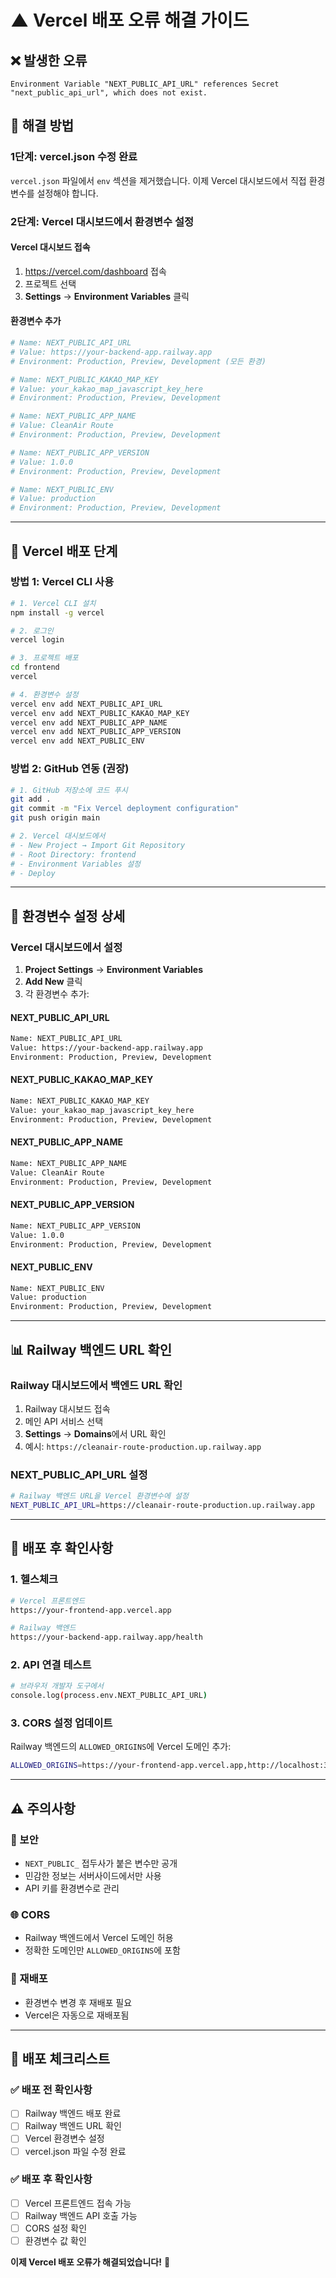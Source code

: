 # ▲ Vercel 배포 오류 해결 가이드

## ❌ **발생한 오류**
```
Environment Variable "NEXT_PUBLIC_API_URL" references Secret "next_public_api_url", which does not exist.
```

## 🔧 **해결 방법**

### **1단계: vercel.json 수정 완료**
`vercel.json` 파일에서 `env` 섹션을 제거했습니다. 이제 Vercel 대시보드에서 직접 환경변수를 설정해야 합니다.

### **2단계: Vercel 대시보드에서 환경변수 설정**

#### **Vercel 대시보드 접속**
1. https://vercel.com/dashboard 접속
2. 프로젝트 선택
3. **Settings** → **Environment Variables** 클릭

#### **환경변수 추가**
```bash
# Name: NEXT_PUBLIC_API_URL
# Value: https://your-backend-app.railway.app
# Environment: Production, Preview, Development (모든 환경)

# Name: NEXT_PUBLIC_KAKAO_MAP_KEY
# Value: your_kakao_map_javascript_key_here
# Environment: Production, Preview, Development

# Name: NEXT_PUBLIC_APP_NAME
# Value: CleanAir Route
# Environment: Production, Preview, Development

# Name: NEXT_PUBLIC_APP_VERSION
# Value: 1.0.0
# Environment: Production, Preview, Development

# Name: NEXT_PUBLIC_ENV
# Value: production
# Environment: Production, Preview, Development
```

---

## 🚀 **Vercel 배포 단계**

### **방법 1: Vercel CLI 사용**
```bash
# 1. Vercel CLI 설치
npm install -g vercel

# 2. 로그인
vercel login

# 3. 프로젝트 배포
cd frontend
vercel

# 4. 환경변수 설정
vercel env add NEXT_PUBLIC_API_URL
vercel env add NEXT_PUBLIC_KAKAO_MAP_KEY
vercel env add NEXT_PUBLIC_APP_NAME
vercel env add NEXT_PUBLIC_APP_VERSION
vercel env add NEXT_PUBLIC_ENV
```

### **방법 2: GitHub 연동 (권장)**
```bash
# 1. GitHub 저장소에 코드 푸시
git add .
git commit -m "Fix Vercel deployment configuration"
git push origin main

# 2. Vercel 대시보드에서
# - New Project → Import Git Repository
# - Root Directory: frontend
# - Environment Variables 설정
# - Deploy
```

---

## 🔧 **환경변수 설정 상세**

### **Vercel 대시보드에서 설정**
1. **Project Settings** → **Environment Variables**
2. **Add New** 클릭
3. 각 환경변수 추가:

#### **NEXT_PUBLIC_API_URL**
```bash
Name: NEXT_PUBLIC_API_URL
Value: https://your-backend-app.railway.app
Environment: Production, Preview, Development
```

#### **NEXT_PUBLIC_KAKAO_MAP_KEY**
```bash
Name: NEXT_PUBLIC_KAKAO_MAP_KEY
Value: your_kakao_map_javascript_key_here
Environment: Production, Preview, Development
```

#### **NEXT_PUBLIC_APP_NAME**
```bash
Name: NEXT_PUBLIC_APP_NAME
Value: CleanAir Route
Environment: Production, Preview, Development
```

#### **NEXT_PUBLIC_APP_VERSION**
```bash
Name: NEXT_PUBLIC_APP_VERSION
Value: 1.0.0
Environment: Production, Preview, Development
```

#### **NEXT_PUBLIC_ENV**
```bash
Name: NEXT_PUBLIC_ENV
Value: production
Environment: Production, Preview, Development
```

---

## 📊 **Railway 백엔드 URL 확인**

### **Railway 대시보드에서 백엔드 URL 확인**
1. Railway 대시보드 접속
2. 메인 API 서비스 선택
3. **Settings** → **Domains**에서 URL 확인
4. 예시: `https://cleanair-route-production.up.railway.app`

### **NEXT_PUBLIC_API_URL 설정**
```bash
# Railway 백엔드 URL을 Vercel 환경변수에 설정
NEXT_PUBLIC_API_URL=https://cleanair-route-production.up.railway.app
```

---

## 🔄 **배포 후 확인사항**

### **1. 헬스체크**
```bash
# Vercel 프론트엔드
https://your-frontend-app.vercel.app

# Railway 백엔드
https://your-backend-app.railway.app/health
```

### **2. API 연결 테스트**
```bash
# 브라우저 개발자 도구에서
console.log(process.env.NEXT_PUBLIC_API_URL)
```

### **3. CORS 설정 업데이트**
Railway 백엔드의 `ALLOWED_ORIGINS`에 Vercel 도메인 추가:
```bash
ALLOWED_ORIGINS=https://your-frontend-app.vercel.app,http://localhost:3000
```

---

## ⚠️ **주의사항**

### **🔐 보안**
- `NEXT_PUBLIC_` 접두사가 붙은 변수만 공개
- 민감한 정보는 서버사이드에서만 사용
- API 키를 환경변수로 관리

### **🌐 CORS**
- Railway 백엔드에서 Vercel 도메인 허용
- 정확한 도메인만 `ALLOWED_ORIGINS`에 포함

### **🔄 재배포**
- 환경변수 변경 후 재배포 필요
- Vercel은 자동으로 재배포됨

---

## 🎯 **배포 체크리스트**

### **✅ 배포 전 확인사항**
- [ ] Railway 백엔드 배포 완료
- [ ] Railway 백엔드 URL 확인
- [ ] Vercel 환경변수 설정
- [ ] vercel.json 파일 수정 완료

### **✅ 배포 후 확인사항**
- [ ] Vercel 프론트엔드 접속 가능
- [ ] Railway 백엔드 API 호출 가능
- [ ] CORS 설정 확인
- [ ] 환경변수 값 확인

**이제 Vercel 배포 오류가 해결되었습니다!** 🎯
